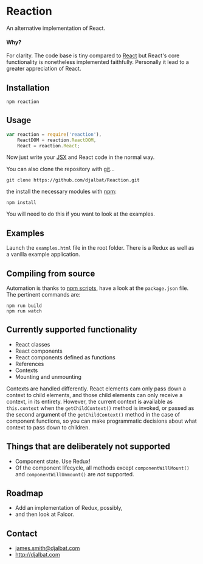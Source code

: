 # Reaction

An alternative implementation of React.

#### Why?

For clarity. The code base is tiny compared to [React](https://facebook.github.io/react/) but React's core functionality is nonetheless implemented faithfully. Personally it lead to a greater appreciation of React.

## Installation

    npm reaction

## Usage

```js
var reaction = require('reaction'),
    ReactDOM = reaction.ReactDOM,
    React = reaction.React;
```

Now just write your [JSX](https://facebook.github.io/react/docs/jsx-in-depth.html) and React code in the normal way.

You can also clone the repository with [git](https://git-scm.com/)...

    git clone https://github.com/djalbat/Reaction.git

the install the necessary modules with [npm](https://www.npmjs.com/):

    npm install

You will need to do this if you want to look at the examples.

## Examples

Launch the `examples.html` file in the root folder. There is a Redux as well as a vanilla example application.

## Compiling from source

Automation is thanks to [npm scripts](https://docs.npmjs.com/misc/scripts), have a look at the `package.json` file. The pertinent commands are:

    npm run build
    npm run watch

## Currently supported functionality

- React classes
- React components
- React components defined as functions
- References
- Contexts
- Mounting and unmounting

Contexts are handled differently. React elements cam only pass down a context to child elements, and those child elements can only receive a context, in its entirety. However, the current context is available as `this.context` when the `getChildContext()` method is invoked, or passed as the second argument of the `getChildContext()` method in the case of component functions, so you can make programmatic decisions about what context to pass down to children. 

## Things that are deliberately not supported

- Component state. Use Redux!
- Of the component lifecycle, all methods except `componentWillMount()` and `componentWillUnmount()` are *not* supported.

## Roadmap

- Add an implementation of Redux, possibly,
- and then look at Falcor.

## Contact

- james.smith@djalbat.com
- http://djalbat.com
